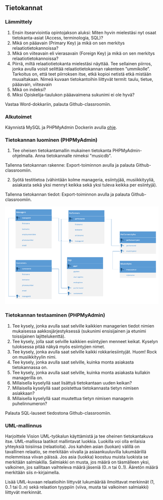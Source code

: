 ## Tietokannat

### Lämmittely

1. Ensin itsearviointia opintojakson aluksi: Miten hyvin mielestäsi nyt osaat tietokanta-asiat (Access, terminologia, SQL)?
2. Mikä on pääavain (Primary Key) ja mikä on sen merkitys relaatiotietokannoissa?
3. Mikä on viiteavain eli vierasavain (Foreign Key) ja mikä on sen merkitys relaatiotietokannoissa?
4. Piirrä, miltä relaatiotietokanta mielestäsi näyttää. Tee sellainen piirros, jonka avulla voisit selittää relaatiotietokannan rakenteen ”ummikolle”. Tarkoitus on, että teet piirroksen itse, etkä kopioi netistä etkä mistään muualtakaan. Nimeä kuvaan tietokantoihin liittyvät termit: taulu, tietue, pääavain, viiteavain
5. Mikä on indeksi?
6. Miksi Opiskelija-taulukon pääavaimena sukunimi ei ole hyvä?

Vastaa Word-dokkariin, palauta Github-classroomiin.

### Alkutoimet

Käynnistä MySQL ja PHPMyAdmin Dockerin avulla [ohje](../docker/index.html).

### Tietokannan luominen (PHPMyAdmin)

1. Tee oheisen tietokantamallin mukainen tietokanta PHPMyAdmin-ohjelmalla. Anna tietokannalle nimeksi "musicdb".

Tallenna tietokannan rakenne: Export-toiminnon avulla ja palauta Github-classroomiin.

2. Syötä testitietoa (vähintään kolme manageria, esiintyjää, musiikkityyliä, asiakasta sekä yksi mennyt keikka sekä yksi tuleva keikka per esiintyjä).

Tallenna tietokannan tiedot: Export-toiminnon avulla ja palauta Github-classroomiin.

![Database](./img/uml_music.PNG)

### Tietokannan testaaminen (PHPMyAdmin)

1. Tee kysely, jonka avulla saat selville kaikkien managerien tiedot nimien mukaisessa aakkosjärjestyksessä (sukunimi ensisijainen ja etunimi toissijainen lajittelukenttä).
2. Tee kysely, jolla saat selville kaikkien esiintyjien menneet keikat. Kyselyn tuloksessa pitää näkyä myös esiintyjien nimet.
3. Tee kysely, jonka avulla saat selville kaikki rokkariesiintyjät. Huom! Rock on musiikkityylin nimi.
4. Tee kysely, jonka avulla saat selville, kuinka monta asiakasta tietokannassa on.
5. Tee kysely, jonka avulla saat selville, kuinka monta asiakasta kullakin managerilla on.
6. Millaisella kyselyllä saat lisättyä tietokantaan uuden keikan?
7. Millaisella kyselyllä saat poistettua tietokannasta tietyn nimisen asiakkaan?
8. Millaisella kyselyllä saat muutettua tietyn nimisen managerin puhelinnumeron?

Palauta SQL-lauseet tiedostona Github-classroomiin.

### UML-mallinnus

Harjoittele Vision UML-työkalun käyttämistä ja tee oheinen tietokantakuva itse. UML-mallissa laatikot mallintavat luokkia. Luokilla voi olla erilaisia yhteyksiä toisiinsa (relaatioita). Jos kahden asian (luokan) välillä on tavallinen relaatio, se merkitään viivalla ja asiaankuuluvilla lukumäärillä molemmissa viivan päissä. Jos asia (luokka) koostuu muista luokista se merkitään salmiakilla. Salmiakki on musta, jos määrä on täsmälleen yksi, valkoinen, jos sallitaan vaihteleva määrä jäseniä (0..n tai 0..1). Ääretön määrä merkitään siis *n*-kirjaimella.

Lisää UML-kuvaan relaatioihin liittyvät lukumäärää ilmoittavat merkinnät (1, 0..1 tai 0..n) sekä relaation tyyppiin (viiva, musta tai valkoinen salmiakki) liittyvät merkinnät. 